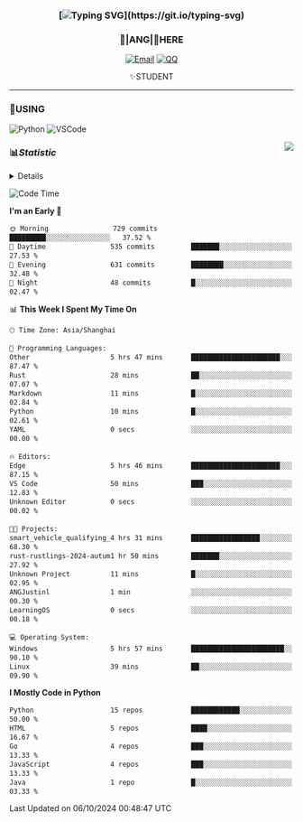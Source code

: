 <div align="center">


### [![Typing SVG](https://readme-typing-svg.herokuapp.com?size=25&duration=2500&color=8C43EA&vCenter=true&width=200&height=40&lines=%F0%9F%8C%B1ANGJustinl%F0%9F%8C%B1+!)](https://git.io/typing-svg)


### 🥛|**ANG**|🥛HERE



[![Email](https://img.shields.io/badge/Email-ANGJustin@163.com-6A5ACD?style=flat-square&logoColor=fff)](mailto:ANGJustinl@163.com)
[![QQ](https://img.shields.io/badge/QQ-77139032-98FB98?style=flat-square&logoColor=fff)](https://qm.qq.com/cgi-bin/qm/qr?k=mcs-cON_aPNfc3hO8-H7lWJHDX-5nKr7&noverify=0)




✨STUDENT 

</div>

---

### 🎨USING

![Python](https://img.shields.io/badge/-Python-blue?style=flat-square&logo=Python&logoColor=fff)
![VSCode](https://img.shields.io/badge/-VSCode-blue?style=flat-square&logo=visualstudiocode&logoColor=fff)


<a href="#">
  <img align="right" src="https://github-readme-stats.vercel.app/api?username=ANGJustinl&count_private=true&show_icons=true&hide_border=true&bg_color=15,f2f7fd,E0EAFC" />
</a>




### 📊*Statistic* 

<details>

<p align="center">
   <img src="github-metrics.svg" alt="typing-svg">
</p>

[![Github activity graph](https://github-readme-activity-graph.angforever.top/graph?username=ANGJustinl&theme=dracula)](https://github.com/ANGJustinl/ANGJustinl)
![image](https://github.com/ANGJustinl/ANGJustinl/assets/96008766/f6c957b8-b907-482a-8804-4c1f944d4b60)
</details>

<!--START_SECTION:waka-->
![Code Time](http://img.shields.io/badge/Code%20Time-323%20hrs%2020%20mins-blue)

**I'm an Early 🐤** 

```text
🌞 Morning                729 commits         █████████░░░░░░░░░░░░░░░░   37.52 % 
🌆 Daytime                535 commits         ███████░░░░░░░░░░░░░░░░░░   27.53 % 
🌃 Evening                631 commits         ████████░░░░░░░░░░░░░░░░░   32.48 % 
🌙 Night                  48 commits          █░░░░░░░░░░░░░░░░░░░░░░░░   02.47 % 
```


📊 **This Week I Spent My Time On** 

```text
🕑︎ Time Zone: Asia/Shanghai

💬 Programming Languages: 
Other                    5 hrs 47 mins       ██████████████████████░░░   87.47 % 
Rust                     28 mins             ██░░░░░░░░░░░░░░░░░░░░░░░   07.07 % 
Markdown                 11 mins             █░░░░░░░░░░░░░░░░░░░░░░░░   02.84 % 
Python                   10 mins             █░░░░░░░░░░░░░░░░░░░░░░░░   02.61 % 
YAML                     0 secs              ░░░░░░░░░░░░░░░░░░░░░░░░░   00.00 % 

🔥 Editors: 
Edge                     5 hrs 46 mins       ██████████████████████░░░   87.15 % 
VS Code                  50 mins             ███░░░░░░░░░░░░░░░░░░░░░░   12.83 % 
Unknown Editor           0 secs              ░░░░░░░░░░░░░░░░░░░░░░░░░   00.02 % 

🐱‍💻 Projects: 
smart_vehicle_qualifying_4 hrs 31 mins       █████████████████░░░░░░░░   68.30 % 
rust-rustlings-2024-autum1 hr 50 mins        ███████░░░░░░░░░░░░░░░░░░   27.92 % 
Unknown Project          11 mins             █░░░░░░░░░░░░░░░░░░░░░░░░   02.95 % 
ANGJustinl               1 min               ░░░░░░░░░░░░░░░░░░░░░░░░░   00.30 % 
LearningOS               0 secs              ░░░░░░░░░░░░░░░░░░░░░░░░░   00.18 % 

💻 Operating System: 
Windows                  5 hrs 57 mins       ███████████████████████░░   90.10 % 
Linux                    39 mins             ██░░░░░░░░░░░░░░░░░░░░░░░   09.90 % 
```

**I Mostly Code in Python** 

```text
Python                   15 repos            ████████████░░░░░░░░░░░░░   50.00 % 
HTML                     5 repos             ████░░░░░░░░░░░░░░░░░░░░░   16.67 % 
Go                       4 repos             ███░░░░░░░░░░░░░░░░░░░░░░   13.33 % 
JavaScript               4 repos             ███░░░░░░░░░░░░░░░░░░░░░░   13.33 % 
Java                     1 repo              █░░░░░░░░░░░░░░░░░░░░░░░░   03.33 % 
```




 Last Updated on 06/10/2024 00:48:47 UTC
<!--END_SECTION:waka-->
